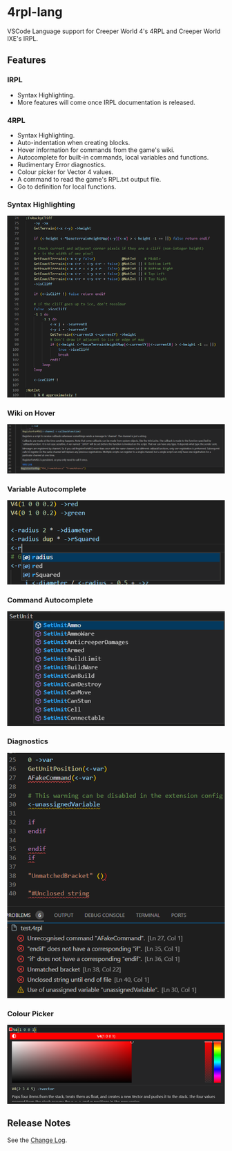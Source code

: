 # 4rpl-lang

VSCode Language support for Creeper World 4's 4RPL and Creeper World IXE's IRPL.

## Features

### IRPL
- Syntax Highlighting.
- More features will come once IRPL documentation is released.

### 4RPL
- Syntax Highlighting.
- Auto-indentation when creating blocks.
- Hover information for commands from the game's wiki.
- Autocomplete for built-in commands, local variables and functions.
- Rudimentary Error diagnostics.
- Colour picker for Vector 4 values.
- A command to read the game's RPL.txt output file.
- Go to definition for local functions.

### Syntax Highlighting
![Syntax Highlighting](./images/syntax-highlighting.png)

### Wiki on Hover
![Wiki Hover](./images/wiki-hover.png)

### Variable Autocomplete
![Variable Autocomplete](./images/variable-autocomplete.png)

### Command Autocomplete
![Command Autocomplete](./images/command-autocomplete.png)

### Diagnostics
![Diagnostics](./images/diagnostics.png)

### Colour Picker
![Colour Picker](./images/color-picker.png)

## Release Notes
See the [Change Log](/CHANGELOG.md).
